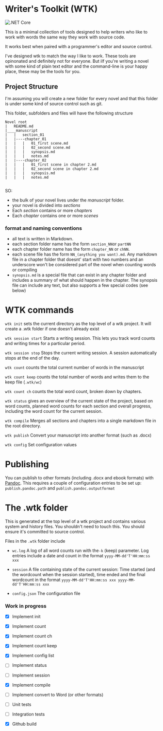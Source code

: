 # Writer's Toolkit (WTK)

![.NET Core](https://github.com/discorobot/wtk/workflows/.NET%20Core/badge.svg)

This is a minimal collection of tools designed to help writers who like to work with words the same way they work with source code.

It works best when paired with a programmer's editor and source control.

I've designed wtk to match the way I like to work. These tools are opinonated and definitely not for everyone. But iIf you're writing a novel with some kind of plain text editor and the command-line is your happy place, these may be the tools for you.




## Project Structure
I'm assuming you will create a new folder for every novel and that this folder is under some kind of source control such as git.


This folder, subfolders and files will have the following structure

```
Novel root
|   README.md
|____manuscript
|   |   section_01
|   |----chapter_01
|   |   |   01_first scene.md
|   |   |   02_second scene.md
|   |   |   synopsis.md
|   |   |   notes.md   
|   |----chapter_02
|   |   |   01_first scene in chapter 2.md
|   |   |   02_second scene in chapter 2.md
|   |   |   synopsis.md
|   |   |   notes.md
   

```
SO:
- the bulk of your novel lives under the _manuscript_ folder.
- your novel is divided into _sections_
- Each _section_ contains or more _chapters_
- Each _chapter_ contains one or more _scenes_

### format and naming conventions
- all text is written in Markdown. 
- each section folder name has the form `section_NN`or `partNN`
- each chapter folder name has the form `chapter_NN` or `chNN`. 
- each scene file has the form `NN_(anything you want).md`. Any markdown file in a chapter folder that doesnt' start with two numbers and an underscore won't be considered part of the novel when counting words or compiling
- `synopsis.md` is a special file that can exist in any chapter folder and includes a summary of what should happen in the chapter. The synopsis file can include any text, but also supports a few special codes (see below)


# WTK commands

`wtk init` sets the current directory as the top level of a wtk project. It will create a .wtk folder if one doesn't already exist

`wtk session start` Starts a writing session. This lets you track word counts and writing times for a particular period.

`wtk session stop` Stops the current writing session. A session automatically stops at the end of the day.

`wtk count` counts the total current number of words in the manuscript

`wtk count keep` counts the total number of words and writes them to the keep file (`.wtk/wc`)

`wtk count ch` counts the total word count, broken down by chapters. 

`wtk status` gives an overview of the current state of the project, based on word counts, planned word counts for each section and overall progress, including the word count for the current session.

`wtk compile`   Merges all sections and chapters into a single markdown file in the root directory.

`wtk publish`   Convert your manuscript into another format (such as .docx)

`wtk config` Set configuration values

# Publishing
You can publish to other formats (including .docx and ebook formats) with [Pandoc](https://pandoc.org/index.html). This requires a couple of configuration entries to be set up: `publish.pandoc.path` and `publish.pandoc.outputformat`


# The .wtk folder
This is generated at the top level of a wtk project and contains various system and history files. You shouldn't need to touch this. You should ensure it's committed to source control.

Files in the `.wtk` folder include
- `wc.log` A log of all word counts run with the`-k` (keep) parameter. Log entries include a date and count in the format `yyyy-MM-dd'T'HH:mm:ss xxx`

- `session` A file containing state of the current session: Time started (and the wordcount when the session started), time ended and the final wordcount in the format 
`yyyy-MM-dd'T'HH:mm:ss xxx yyyy-MM-dd'T'HH:mm:ss xxx`

- `config.json` The configuration file

### Work in progress
- [x] Implement init
- [x] Implement count
- [x] Implement count ch
- [x] Implement count keep
- [x] Implement config list
- [ ] Implement status
- [ ] Implement session
- [x] Implement compile
- [ ] Implement convert to Word (or other formats)
- [ ] Unit tests
- [ ] Integration tests
- [x] Github build
 
 